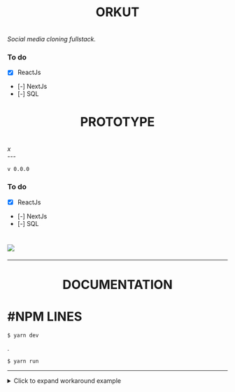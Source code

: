 <div>
  <h1 align="center">ORKUT</h1> </br>
  <h9 align="center"><em>Social media cloning fullstack.</em></h9> 
</div>

### To do

- [x] ReactJs 
- [-] NextJs 
- [-] SQL 

<div>
  <h1 align="center">PROTOTYPE</h1> </br>
  <h9 align="center"><em>x</em></h9> 
</div>
---

    v 0.0.0

### To do

- [x] ReactJs 
- [-] NextJs 
- [-] SQL 


<div>
  <h1><img src="./src/versions/screen-v0.png"/></h1>
</div>

---

<div>
  <h1 align="center">DOCUMENTATION</h1>
</div>

# #NPM LINES

    $ yarn dev
.

    $ yarn run 

---



<details>
<summary>Click to expand workaround example</summary>
<br />

**components/StyledLink.js**

```javascript
import Link from 'next/link'
import styled from 'styled-components'

const StyledLink = ({ as, children, className, href }) => (
  <Link href={href} as={as} passHref>
    <a className={className}>{children}</a>
  </Link>
)

export default styled(StyledLink)`
  color: #0075e0;
  text-decoration: none;
  transition: all 0.2s ease-in-out;

  &:hover {
    color: #40a9ff;
  }

  &:focus {
    color: #40a9ff;
    outline: none;
    border: 0;
  }
`
```

**pages/index.js**

```javascript
import StyledLink from '../components/StyledLink'

export default () => (
  <StyledLink href="/post/[pid]" forwardedAs="/post/abc">
    First post
  </StyledLink>
)
```

</details>
